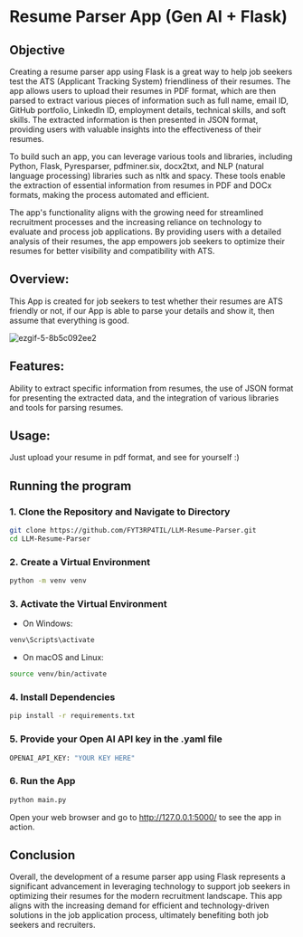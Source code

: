 # Resume Parser App (Gen AI + Flask)

## Objective

Creating a resume parser app using Flask is a great way to help job seekers test the ATS (Applicant Tracking System) friendliness of their resumes. The app allows users to upload their resumes in PDF format, which are then parsed to extract various pieces of information such as full name, email ID, GitHub portfolio, LinkedIn ID, employment details, technical skills, and soft skills. The extracted information is then presented in JSON format, providing users with valuable insights into the effectiveness of their resumes.

To build such an app, you can leverage various tools and libraries, including Python, Flask, Pyresparser, pdfminer.six, docx2txt, and NLP (natural language processing) libraries such as nltk and spacy. These tools enable the extraction of essential information from resumes in PDF and DOCx formats, making the process automated and efficient.

The app's functionality aligns with the growing need for streamlined recruitment processes and the increasing reliance on technology to evaluate and process job applications. By providing users with a detailed analysis of their resumes, the app empowers job seekers to optimize their resumes for better visibility and compatibility with ATS.

## Overview: 
This App is created for job seekers to test whether their resumes are ATS friendly or not, if our App is able to parse your details and show it, then assume that everything is good.

![ezgif-5-8b5c092ee2](https://github.com/user-attachments/assets/6fe17d0b-8dcf-4ef3-b63c-489eee944702)

## Features: 
Ability to extract specific information from resumes, the use of JSON format for presenting the extracted data, and the integration of various libraries and tools for parsing resumes.

## Usage: 
Just upload your resume in pdf format, and see for yourself :)

## Running the program

### 1. Clone the Repository and Navigate to Directory

```bash
git clone https://github.com/FYT3RP4TIL/LLM-Resume-Parser.git
cd LLM-Resume-Parser
```

### 2. Create a Virtual Environment

```bash
python -m venv venv
```

### 3. Activate the Virtual Environment

- On Windows:
```bash
venv\Scripts\activate
```
- On macOS and Linux:
```bash
source venv/bin/activate
```
### 4. Install Dependencies
```bash
pip install -r requirements.txt
```
### 5. Provide your Open AI API key in the .yaml file
```bash
OPENAI_API_KEY: "YOUR KEY HERE"
```

### 6. Run the App
```bash
python main.py
```
Open your web browser and go to http://127.0.0.1:5000/ to see the app in action.

## Conclusion
    
Overall, the development of a resume parser app using Flask represents a significant advancement in leveraging technology to support job seekers in optimizing their resumes for the modern recruitment landscape. This app aligns with the increasing demand for efficient and technology-driven solutions in the job application process, ultimately benefiting both job seekers and recruiters.
